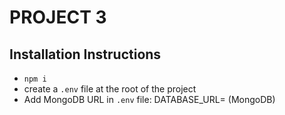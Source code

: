 # PROJECT 3

## Installation Instructions

- `npm i`
- create a `.env` file at the root of the project
- Add MongoDB URL in `.env` file: DATABASE_URL= (MongoDB)